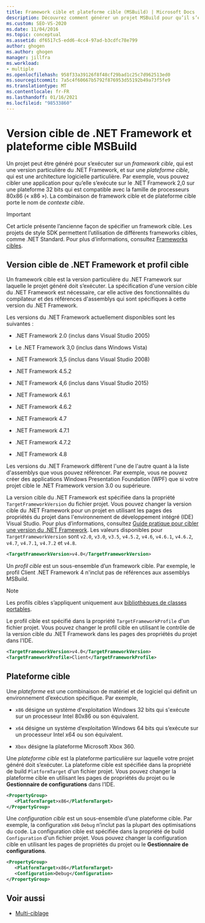 ```yaml
---
title: Framework cible et plateforme cible (MSBuild) | Microsoft Docs
description: Découvrez comment générer un projet MSBuild pour qu’il s’exécute sur une version cible de .NET Framework, ainsi qu’une plateforme ou une architecture logicielle cible.
ms.custom: SEO-VS-2020
ms.date: 11/04/2016
ms.topic: conceptual
ms.assetid: df6517c5-edd6-4cc4-97ad-b3cdfc78e799
author: ghogen
ms.author: ghogen
manager: jillfra
ms.workload:
- multiple
ms.openlocfilehash: 958f33a39126f8f48cf29bad1c25c7d962513ed0
ms.sourcegitcommit: 7a5c4f60667b5792f876953d55192b49a73f5fe9
ms.translationtype: MT
ms.contentlocale: fr-FR
ms.lasthandoff: 01/16/2021
ms.locfileid: "98533860"
---
```

# <a name="msbuild-target-framework-and-target-platform"></a>Version cible de .NET Framework et plateforme cible MSBuild

Un projet peut être généré pour s’exécuter sur un *framework cible*, qui est une version particulière du .NET Framework, et sur une *plateforme cible*, qui est une architecture logicielle particulière.  Par exemple, vous pouvez cibler une application pour qu’elle s’exécute sur le .NET Framework 2,0 sur une plateforme 32 bits qui est compatible avec la famille de processeurs 80x86 (« x86 »). La combinaison de framework cible et de plateforme cible porte le nom de *contexte cible*.

> [!IMPORTANT]
> Cet article présente l’ancienne façon de spécifier un framework cible. Les projets de style SDK permettent l’utilisation de différents frameworks cibles, comme .NET Standard. Pour plus d’informations, consultez [Frameworks cibles](/dotnet/standard/frameworks).

## <a name="target-framework-and-profile"></a>Version cible de .NET Framework et profil cible

 Un framework cible est la version particulière du .NET Framework sur laquelle le projet généré doit s’exécuter. La spécification d'une version cible du .NET Framework est nécessaire, car elle active des fonctionnalités du compilateur et des références d'assemblys qui sont spécifiques à cette version du .NET Framework.

 Les versions du .NET Framework actuellement disponibles sont les suivantes :

- .NET Framework 2.0 (inclus dans Visual Studio 2005)

- Le .NET Framework 3,0 (inclus dans Windows Vista)

- .NET Framework 3,5 (inclus dans Visual Studio 2008)

- .NET Framework 4.5.2

- .NET Framework 4,6 (inclus dans Visual Studio 2015)

- .NET Framework 4.6.1

- .NET Framework 4.6.2

- .NET Framework 4.7

- .NET Framework 4.7.1

- .NET Framework 4.7.2

- .NET Framework 4.8

Les versions du .NET Framework diffèrent l'une de l'autre quant à la liste d'assemblys que vous pouvez référencer. Par exemple, vous ne pouvez créer des applications Windows Presentation Foundation (WPF) que si votre projet cible le .NET Framework version 3.0 ou supérieure.

La version cible du .NET Framework est spécifiée dans la propriété `TargetFrameworkVersion` du fichier projet. Vous pouvez changer la version cible du .NET Framework pour un projet en utilisant les pages des propriétés du projet dans l'environnement de développement intégré (IDE) Visual Studio. Pour plus d’informations, consultez [Guide pratique pour cibler une version du .NET Framework](../ide/visual-studio-multi-targeting-overview.md). Les valeurs disponibles pour `TargetFrameworkVersion` sont `v2.0`, `v3.0`, `v3.5`, `v4.5.2`, `v4.6`, `v4.6.1`, `v4.6.2`, `v4.7`, `v4.7.1`, `v4.7.2` et `v4.8`.

```xml
<TargetFrameworkVersion>v4.0</TargetFrameworkVersion>
```

 Un *profil cible* est un sous-ensemble d’un framework cible. Par exemple, le profil Client .NET Framework 4 n'inclut pas de références aux assemblys MSBuild.

 > [!NOTE]
 > Les profils cibles s’appliquent uniquement aux [bibliothèques de classes portables](/dotnet/standard/cross-platform/cross-platform-development-with-the-portable-class-library).

 Le profil cible est spécifié dans la propriété `TargetFrameworkProfile` d'un fichier projet. Vous pouvez changer le profil cible en utilisant le contrôle de la version cible du .NET Framework dans les pages des propriétés du projet dans l'IDE.

```xml
<TargetFrameworkVersion>v4.0</TargetFrameworkVersion>
<TargetFrameworkProfile>Client</TargetFrameworkProfile>
```

## <a name="target-platform"></a>Plateforme cible

 Une *plateforme* est une combinaison de matériel et de logiciel qui définit un environnement d’exécution spécifique. Par exemple,

- `x86` désigne un système d'exploitation Windows 32 bits qui s'exécute sur un processeur Intel 80x86 ou son équivalent.

- `x64` désigne un système d’exploitation Windows 64 bits qui s’exécute sur un processeur Intel x64 ou son équivalent.

- `Xbox` désigne la plateforme Microsoft Xbox 360.

Une *plateforme cible* est la plateforme particulière sur laquelle votre projet généré doit s’exécuter. La plateforme cible est spécifiée dans la propriété de build `PlatformTarget` d'un fichier projet. Vous pouvez changer la plateforme cible en utilisant les pages de propriétés du projet ou le **Gestionnaire de configurations** dans l’IDE.

```xml
<PropertyGroup>
   <PlatformTarget>x86</PlatformTarget>
</PropertyGroup>

```

Une *configuration cible* est un sous-ensemble d’une plateforme cible. Par exemple, la configuration `x86` `Debug` n’inclut pas la plupart des optimisations du code. La configuration cible est spécifiée dans la propriété de build `Configuration` d'un fichier projet. Vous pouvez changer la configuration cible en utilisant les pages de propriétés du projet ou le **Gestionnaire de configurations**.

```xml
<PropertyGroup>
   <PlatformTarget>x86</PlatformTarget>
   <Configuration>Debug</Configuration>
</PropertyGroup>

```

## <a name="see-also"></a>Voir aussi

- [Multi-ciblage](../msbuild/msbuild-multitargeting-overview.md)

